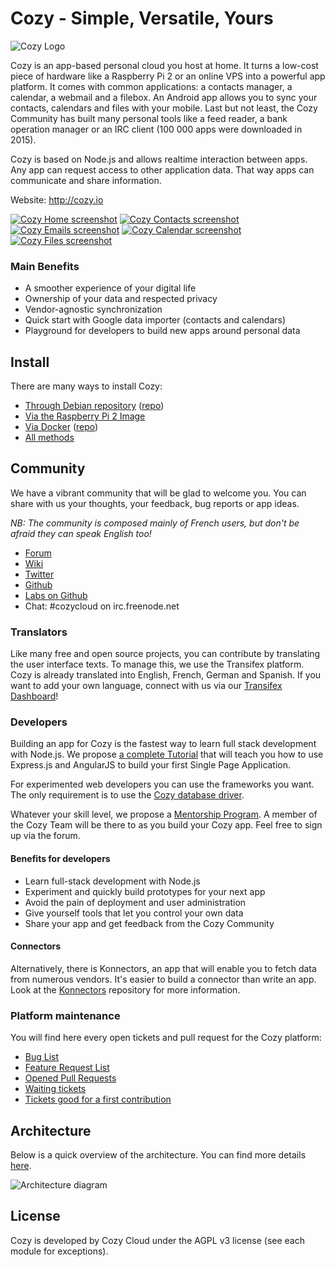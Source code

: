 # Cozy - Simple, Versatile, Yours

![Cozy Logo](https://raw.githubusercontent.com/cozy/cozy-setup/gh-pages/assets/images/happycloud.png)

Cozy is an app-based personal cloud you host at home. It turns a low-cost piece
of hardware like a Raspberry Pi 2 or an online VPS into a powerful app
platform. It comes with common applications: a contacts manager, a calendar, a
webmail and a filebox. An Android app allows you to sync your contacts,
calendars and files with your mobile. Last but not least, the Cozy Community
has built many personal tools like a feed reader, a bank operation
manager or an IRC client (100 000 apps were downloaded in 2015).

Cozy is based on Node.js and allows realtime interaction between apps. Any app
can request access to other application data. That way apps can communicate
and share information.

Website: http://cozy.io

[![Cozy Home screenshot](https://docs.cozy.io/assets/press/screenshots/home_th.png)](https://docs.cozy.io/assets/press/screenshots/home.png)
[![Cozy Contacts screenshot](https://docs.cozy.io/assets/press/screenshots/contacts_th.png)](https://docs.cozy.io/assets/press/screenshots/contacts.png)
[![Cozy Emails screenshot](https://docs.cozy.io/assets/press/screenshots/emails_th.png)](https://docs.cozy.io/assets/press/screenshots/emails.png)
[![Cozy Calendar screenshot](https://docs.cozy.io/assets/press/screenshots/calendar_th.png)](https://docs.cozy.io/assets/press/screenshots/calendar.png)
[![Cozy Files screenshot](https://docs.cozy.io/assets/press/screenshots/files_th.png)](https://docs.cozy.io/assets/press/screenshots/files.png)

### Main Benefits

* A smoother experience of your digital life
* Ownership of your data and respected privacy
* Vendor-agnostic synchronization
* Quick start with Google data importer (contacts and calendars)
* Playground for developers to build new apps around personal data


## Install

There are many ways to install Cozy:

* [Through Debian repository](https://cozy.io/en/host/install/install-on-debian.html) ([repo](https://github.com/cozy/cozy-debian))
* [Via the Raspberry Pi 2 Image](https://cozy.io/en/host/install/install-on-raspberry.html)
* [Via Docker](https://cozy.io/en/host/install/install-on-docker.html) ([repo](https://github.com/cozy-labs/cozy-docker))
* [All methods](https://cozy.io/en/)


## Community

We have a vibrant community that will be glad to welcome you. You can share
with us your thoughts, your feedback, bug reports or app ideas. 

*NB: The community is composed mainly of French users, but don't be afraid they
can speak English too!*

* [Forum](https://forum.cozy.io)
* [Wiki](https://github.com/cozy/cozy-setup/wiki)
* [Twitter](https://twitter.com/mycozycloud)
* [Github](https://github.com/cozy)
* [Labs on Github](https://github.com/cozy-labs)
* Chat: #cozycloud on irc.freenode.net


### Translators

Like many free and open source projects, you can contribute by translating 
the user interface texts. To manage this, we use the Transifex platform. Cozy
is already translated into English, French, German and Spanish. If you want to
add your own language, connect with us via our [Transifex
Dashboard](https://www.transifex.com/organization/cozy)!


### Developers

Building an app for Cozy is the fastest way to learn full stack development
with Node.js. We propose [a complete
Tutorial](http://cozy.io/en/hack/getting-started/) that will teach you how to
use Express.js and AngularJS to build your first Single Page Application.

For experimented web developers you can use the frameworks you want. The only
requirement is to use the [Cozy database driver](https://github.com/cozy/cozydb).

Whatever your skill level, we propose a [Mentorship Program](https://forum.cozy.io/t/mentorship-program/529). 
A member of the Cozy Team will be there to as you build your Cozy app. Feel free to sign up via the forum.


#### Benefits for developers

* Learn full-stack development with Node.js
* Experiment and quickly build prototypes for your next app
* Avoid the pain of deployment and user administration
* Give yourself tools that let you control your own data
* Share your app and get feedback from the Cozy Community


#### Connectors

Alternatively, there is Konnectors, an app that will enable you to fetch data from numerous vendors. 
It's easier to build a connector than write an app. Look at the
[Konnectors](https://github.com/cozy-labs/konnectors) repository for more
information.


### Platform maintenance

You will find here every open tickets and pull request for the Cozy platform:

* [Bug List](https://github.com/issues?q=is%3Aopen+is%3Aissue+user%3Acozy+label%3Abug+-repo%3Acozy%2Ftodos+-repo%3Acozy%2Fnotes+-repo%3Acozy%2Fcozy-editor+)
* [Feature Request List](https://github.com/issues?q=is%3Aopen+is%3Aissue+user%3Acozy+label%3Aenhancement+-repo%3Acozy%2Ftodos+-repo%3Acozy%2Fnotes+-repo%3Acozy%2Fcozy-editor+)
* [Opened Pull Requests](https://github.com/pulls?user=cozy)
* [Waiting tickets](https://github.com/issues?q=is%3Aopen+is%3Aissue+user%3Acozy+no%3Alabel+-repo%3Acozy%2Fcozy-guidelines)
* [Tickets good for a first contribution](https://github.com/issues?utf8=%E2%9C%93&q=is%3Aopen+is%3Aissue+user%3Acozy+label%3A%22Good+For+First+Contribution%22+-repo%3Acozy%2Ftodos+-repo%3Acozy%2Fnotes+-repo%3Acozy%2Fcozy-editor+)


## Architecture

Below is a quick overview of the architecture. You can find more details 
[here](https://cozy.io/en/hack/getting-started/architecture-overview.html).

![Architecture diagram](https://docs.cozy.io/assets/images/architecture-overview.svg)


## License

Cozy is developed by Cozy Cloud under the AGPL v3 license (see each module for
exceptions).


